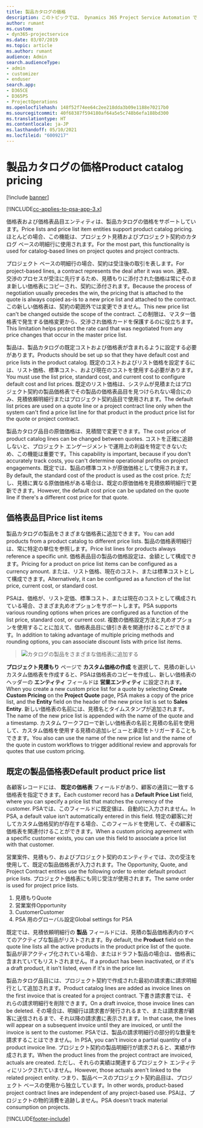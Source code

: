 ```yaml
---
title: 製品カタログの価格
description: このトピックでは、 Dynamics 365 Project Service Automation で製品カタログの価格がどのように機能するかについて説明します (PSA)。
author: rumant
ms.custom:
- dyn365-projectservice
ms.date: 03/07/2019
ms.topic: article
ms.author: rumant
audience: Admin
search.audienceType:
- admin
- customizer
- enduser
search.app:
- D365CE
- D365PS
- ProjectOperations
ms.openlocfilehash: 148f52f74ee64c2ee218dda3b09e1188e70217b0
ms.sourcegitcommit: 40f68387f594180af64a5e5c748b6efa188bd300
ms.translationtype: HT
ms.contentlocale: ja-JP
ms.lasthandoff: 05/10/2021
ms.locfileid: "6009217"
---
```

# <a name="product-catalog-pricing"></a><span data-ttu-id="9524d-103">製品カタログの価格</span><span class="sxs-lookup"><span data-stu-id="9524d-103">Product catalog pricing</span></span> 

[!include [banner](../includes/psa-now-project-operations.md)]

[!INCLUDE[cc-applies-to-psa-app-3.x](../includes/cc-applies-to-psa-app-3x.md)]


<span data-ttu-id="9524d-104">価格表および価格表品目エンティティは、製品カタログの価格をサポートしています。</span><span class="sxs-lookup"><span data-stu-id="9524d-104">Price lists and price list item entities support product catalog pricing.</span></span> <span data-ttu-id="9524d-105">ほとんどの場合、この機能は、プロジェクト見積およびプロジェクト契約のカタログ ベースの明細行に使用されます。</span><span class="sxs-lookup"><span data-stu-id="9524d-105">For the most part, this functionality is used for catalog-based lines on project quotes and project contracts.</span></span>

<span data-ttu-id="9524d-106">プロジェクト ベースの明細行の場合、契約は受注後の取引を表します。</span><span class="sxs-lookup"><span data-stu-id="9524d-106">For project-based lines, a contract represents the deal after it was won.</span></span> <span data-ttu-id="9524d-107">通常、交渉のプロセスが受注に先行するため、見積もりに添付された価格は常にそのまま新しい価格表にコピーされ、契約に添付されます。</span><span class="sxs-lookup"><span data-stu-id="9524d-107">Because the process of negotiation usually precedes the win, the pricing that is attached to the quote is always copied as-is to a new price list and attached to the contract.</span></span> <span data-ttu-id="9524d-108">この新しい価格表は、契約の範囲外では変更できません。</span><span class="sxs-lookup"><span data-stu-id="9524d-108">This new price list can't be changed outside the scope of the contract.</span></span> <span data-ttu-id="9524d-109">この制限は、マスター価格表で発生する価格変更から、交渉され価格カードを保護するのに役立ちます。</span><span class="sxs-lookup"><span data-stu-id="9524d-109">This limitation helps protect the rate card that was negotiated from any price changes that occur in the master price list.</span></span>

<span data-ttu-id="9524d-110">製品は、製品カタログの既定コストおよび価格表が含まれるように設定する必要があります。</span><span class="sxs-lookup"><span data-stu-id="9524d-110">Products should be set up so that they have default cost and price lists in the product catalog.</span></span> <span data-ttu-id="9524d-111">既定のコストおよびリスト価格を設定するには、リスト価格、標準コスト、および現在のコストを使用する必要があります。</span><span class="sxs-lookup"><span data-stu-id="9524d-111">You must use the list price, standard cost, and current cost to configure default cost and list prices.</span></span> <span data-ttu-id="9524d-112">既定のリスト価格は、システムが見積またはプロジェクト契約の製品価格表でその製品の価格表品目を見つけられない場合にのみ、見積依頼明細行またはプロジェクト契約品目で使用されます。</span><span class="sxs-lookup"><span data-stu-id="9524d-112">The default list prices are used on a quote line or a project contract line only when the system can't find a price list line for that product in the product price list for the quote or project contract.</span></span>

<span data-ttu-id="9524d-113">製品カタログ品目の原価価格は、見積間で変更できます。</span><span class="sxs-lookup"><span data-stu-id="9524d-113">The cost price of product catalog lines can be changed between quotes.</span></span> <span data-ttu-id="9524d-114">コストを正確に追跡しないと、プロジェクト エンゲージメントで運用上の利益を特定できないため、この機能は重要です。</span><span class="sxs-lookup"><span data-stu-id="9524d-114">This capability is important, because if you don't accurately track costs, you can't determine operational profits on project engagements.</span></span> <span data-ttu-id="9524d-115">既定では、製品の標準コストが原価価格として使用されます。</span><span class="sxs-lookup"><span data-stu-id="9524d-115">By default, the standard cost of the product is used as the cost price.</span></span> <span data-ttu-id="9524d-116">ただし、見積に異なる原価価格がある場合は、既定の原価価格を見積依頼明細行で更新できます。</span><span class="sxs-lookup"><span data-stu-id="9524d-116">However, the default cost price can be updated on the quote line if there's a different cost price for that quote.</span></span>

## <a name="price-list-items"></a><span data-ttu-id="9524d-117">価格表品目</span><span class="sxs-lookup"><span data-stu-id="9524d-117">Price list items</span></span>

<span data-ttu-id="9524d-118">製品カタログの製品をさまざまな価格表に追加できます。</span><span class="sxs-lookup"><span data-stu-id="9524d-118">You can add products from a product catalog to different price lists.</span></span> <span data-ttu-id="9524d-119">製品の価格表明細行は、常に特定の単位を参照します。</span><span class="sxs-lookup"><span data-stu-id="9524d-119">Price list lines for products always reference a specific unit.</span></span> <span data-ttu-id="9524d-120">価格表品目の製品の価格設定は、金額として構成できます。</span><span class="sxs-lookup"><span data-stu-id="9524d-120">Pricing for a product on price list items can be configured as a currency amount.</span></span> <span data-ttu-id="9524d-121">または、リスト価格、現在のコスト、または標準コストとして構成できます。</span><span class="sxs-lookup"><span data-stu-id="9524d-121">Alternatively, it can be configured as a function of the list price, current cost, or standard cost.</span></span>

<span data-ttu-id="9524d-122">PSAは、価格が、リスト定価、標準コスト、または現在のコストとして構成されている場合、さまざま丸めオプションをサポートします。</span><span class="sxs-lookup"><span data-stu-id="9524d-122">PSA supports various rounding options when prices are configured as a function of the list price, standard cost, or current cost.</span></span> <span data-ttu-id="9524d-123">複数の価格設定方法と丸めオプションを使用することに加えて、価格表品目に値引き表を関連付けることができます。</span><span class="sxs-lookup"><span data-stu-id="9524d-123">In addition to taking advantage of multiple pricing methods and rounding options, you can associate discount lists with price list items.</span></span> 

> ![カタログの製品をさまざまな価格表に追加する](media/basic-guide-16.png)

<span data-ttu-id="9524d-125">**プロジェクト見積もり** ページで **カスタム価格の作成** を選択して、見積の新しいカスタム価格表を作成すると、PSAは価格表のコピーを作成し、新しい価格表のヘッダーの **エンティティ** フィールドは **営業エンティティ** に設定されます。</span><span class="sxs-lookup"><span data-stu-id="9524d-125">When you create a new custom price list for a quote by selecting **Create Custom Pricing** on the **Project Quote** page, PSA makes a copy of the price list, and the **Entity** field on the header of the new price list is set to **Sales Entity**.</span></span> <span data-ttu-id="9524d-126">新しい価格表の名前には、見積名とタイムスタンプが追加されます。</span><span class="sxs-lookup"><span data-stu-id="9524d-126">The name of the new price list is appended with the name of the quote and a timestamp.</span></span> <span data-ttu-id="9524d-127">カスタム ワークフローで新しい価格表の名前と見積の名前を使用して、カスタム価格を使用する見積の追加レビューと承認をトリガーすることもできます。</span><span class="sxs-lookup"><span data-stu-id="9524d-127">You also can use the name of the new price list and the name of the quote in custom workflows to trigger additional review and approvals for quotes that use custom pricing.</span></span>

 
## <a name="default-product-price-list"></a><span data-ttu-id="9524d-128">既定の製品価格表</span><span class="sxs-lookup"><span data-stu-id="9524d-128">Default product price list</span></span>
<span data-ttu-id="9524d-129">各顧客レコードには、 **既定の価格表** フィールドがあり、顧客の通貨に一致する価格表を指定できます。</span><span class="sxs-lookup"><span data-stu-id="9524d-129">Each customer record has a **Default Price List** field, where you can specify a price list that matches the currency of the customer.</span></span> <span data-ttu-id="9524d-130">PSAでは、このフィールドに既定値は、自動的に入力されません。</span><span class="sxs-lookup"><span data-stu-id="9524d-130">In PSA, a default value isn't automatically entered in this field.</span></span> <span data-ttu-id="9524d-131">特定の顧客に対してカスタム価格契約が存在する場合、このフィールドを使用して、その顧客に価格表を関連付けることができます。</span><span class="sxs-lookup"><span data-stu-id="9524d-131">When a custom pricing agreement with a specific customer exists, you can use this field to associate a price list with that customer.</span></span>

<span data-ttu-id="9524d-132">営業案件、見積もり、およびプロジェクト契約のエンティティでは、次の受注を使用して、既定の製品価格表が入力されます。</span><span class="sxs-lookup"><span data-stu-id="9524d-132">The Opportunity, Quote, and Project Contract entities use the following order to enter default product price lists.</span></span> <span data-ttu-id="9524d-133">プロジェクト価格表にも同じ受注が使用されます。</span><span class="sxs-lookup"><span data-stu-id="9524d-133">The same order is used for project price lists.</span></span>

1.  <span data-ttu-id="9524d-134">見積もり</span><span class="sxs-lookup"><span data-stu-id="9524d-134">Quote</span></span>
2.  <span data-ttu-id="9524d-135">営業案件</span><span class="sxs-lookup"><span data-stu-id="9524d-135">Opportunity</span></span>
3.  <span data-ttu-id="9524d-136">Customer</span><span class="sxs-lookup"><span data-stu-id="9524d-136">Customer</span></span>
4.  <span data-ttu-id="9524d-137">PSA 用のグローバル設定</span><span class="sxs-lookup"><span data-stu-id="9524d-137">Global settings for PSA</span></span>

<span data-ttu-id="9524d-138">既定では、見積依頼明細行の **製品** フィールドには、見積の製品価格表内のすべてのアクティブな製品がリストされます。</span><span class="sxs-lookup"><span data-stu-id="9524d-138">By default, the **Product** field on the quote line lists all the active products in the product price list of the quote.</span></span> <span data-ttu-id="9524d-139">製品が非アクティブ化されている場合、またはドラフト製品の場合は、価格表に含まれていてもリストされません。</span><span class="sxs-lookup"><span data-stu-id="9524d-139">If a product has been inactivated, or if it's a draft product, it isn't listed, even if it's in the price list.</span></span> 

<span data-ttu-id="9524d-140">製品カタログ品目には、プロジェクト契約で作成された最初の請求書に請求明細行として追加されます。</span><span class="sxs-lookup"><span data-stu-id="9524d-140">Product catalog lines are added as invoice lines on the first invoice that is created for a project contract.</span></span> <span data-ttu-id="9524d-141">下書き請求書では、それらの請求明細行を削除できます。</span><span class="sxs-lookup"><span data-stu-id="9524d-141">On a draft invoice, those invoice lines can be deleted.</span></span> <span data-ttu-id="9524d-142">その場合は、明細行は請求書が発行されるまで、または請求書が顧客に送信されるまで、それ以降の請求書に表示されます。</span><span class="sxs-lookup"><span data-stu-id="9524d-142">In that case, the lines will appear on a subsequent invoice until they are invoiced, or until the invoice is sent to the customer.</span></span> <span data-ttu-id="9524d-143">PSAでは、製品の請求明細行の部分的な数量を請求することはできません。</span><span class="sxs-lookup"><span data-stu-id="9524d-143">In PSA, you can't invoice a partial quantity of a product invoice line.</span></span> <span data-ttu-id="9524d-144">プロジェクト契約の製品明細行が請求されると、実績が作成されます。</span><span class="sxs-lookup"><span data-stu-id="9524d-144">When the product lines from the project contract are invoiced, actuals are created.</span></span> <span data-ttu-id="9524d-145">ただし、それらの実績は関連するプロジェクト エンティティにリンクされていません。</span><span class="sxs-lookup"><span data-stu-id="9524d-145">However, those actuals aren't linked to the related project entity.</span></span> <span data-ttu-id="9524d-146">つまり、製品ベースのプロジェクト契約品目は、プロジェクト ベースの使用から独立しています。</span><span class="sxs-lookup"><span data-stu-id="9524d-146">In other words, product-based project contract lines are independent of any project-based use.</span></span> <span data-ttu-id="9524d-147">PSAは、プロジェクトの物的消費を追跡しません。</span><span class="sxs-lookup"><span data-stu-id="9524d-147">PSA doesn't track material consumption on projects.</span></span>


[!INCLUDE[footer-include](../includes/footer-banner.md)]